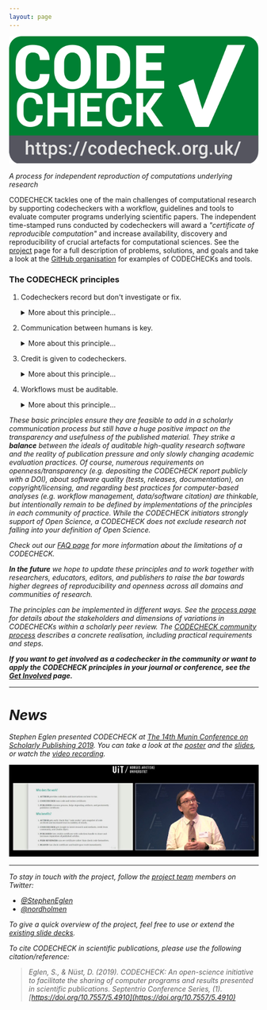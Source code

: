 ```yaml
---
layout: page
---
```


<img src="img/codecheck_logo.svg" alt="CODECHECK logo" />

_A process for independent reproduction of computations underlying research_

CODECHECK tackles one of the main challenges of computational research by supporting codecheckers with a workflow, guidelines and tools to evaluate computer programs underlying scientific papers.
The independent time-stamped runs conducted by codecheckers will award a _"certificate of reproducible computation"_ and increase availability, discovery and reproducibility of crucial artefacts for computational sciences.
See the [project](/project/) page for a full description of problems, solutions, and goals and take a look at the [GitHub organisation](https://github.com/codecheckers) for examples of CODECHECKs and tools.

### The CODECHECK principles

1. <span class="principle">Codecheckers record but don't investigate or fix.</span>
   <details>
   <summary>More about this principle...</summary>
   A codechecker is not required to fix workflows or conduct a code review, but to document the given state of documentation and executability.
   The codechecker is not making a scientific judgement.
   Of course, given a level of interested and skills, a codechecker may go beyond these minimal requirements.
   They can provide simple or small fixes and even actively collaborate with an author to create a better research output.
   The codechecker's report provides helpful input to the scientific review, e.g., to help the reviewer's understanding.
   However, a CODECHECK does not evaluate scientific merit, nor the correctness of code!
   A failed CODECHECK does not imply the rejection of a submission.
   <em>Codecheckers take the pictures at a crime scene, they do not hunt the criminal.</em>
   </details>
1. <span class="principle">Communication between humans is key.</span>
   <details>
   <summary>More about this principle...</summary>
   The priority in all documentation and metadata is that a human codechecker can understand them.
   It is also close to impossible to effectively conduct a CODECHECK and to keep it "blind" at the same time.
   Therefore, a CODECHECK must not be anonymised must provide a two-way means of communication between author and codechecker.
   Codecheckers should be supported by formal metadata, automation, and reproducibility infrastructure, yet the CODECHECK shall not rely on them.
   Codechecks may be conducted by existing participants in the submission process (e.g., a reviewer or editor), but may also be handled with new roles.
   These new participants are a chance to involve people currently underrepresented in classic peer-review, such as early career researchers (ECRs) or research software engineers (RSEs).
   </details>
1. <span class="principle">Credit is given to codecheckers.</span>
   <details>
   <summary>More about this principle...</summary>
   Software and its review are crucial for research in the age of digitisation, so the contribution to the scientific body of knowledge in the form of a codecheck gets the credit it deserves.
   If a CODECHECK was conducted as part of a review process, (a) the publisher ensures a proper creditation to the level given to scientific reviewers, e.g. by listen the codechecker on an article or journal page (with number of reviews) or by depositing metadata to public databases (e.g., CrossRef, Publons), and (b) a sentence in the methods section is added mentioning the occured CODECHECK and the reviewer name.
   The deposited metadata includes a codechecker's ORCID, time, journal, and (if published) the article DOI.
   
   This principle intentionally does not regulate if/how the output of the CODECHECK is deposited and who does it.
   Ideally, though the contribution made by the codechecker is openly published in the form of a DOI-able artefact and the sentence in the methods sections links to it as a simple hyperlink/URL.
   </details>
1. <span class="principle">Workflows must be auditable.</span>
   <details>
   <summary>More about this principle...</summary>
   Common sense and a collaborative process are the main drivers behind the <em>level of documentation</em>, the degree of openness, and the amount of data that is checked.
   However, the minimal requirement is that the codechecker has enough material to validate the workflow outputs submitted by the authors.
   This means that the <em>code could be executed at least once without critical errors or warnings using the provided instructions.
   This execution must create selected outputs, e.g. figures or data files.
   Ideally, the execution is fully scripted, and the execution can be triggered by a running a single command.
   Being executed once means that the material is complete and therfore a detailed investigation may occur at a later time.
   Being auditable includes that authors provide data and code for relevant analysis steps and visualisations to the codecheckers, but it does not imply that all of the code associated with an article is reviewed (see Principle&nbsp;1).

   The CODECHECK is <em>not automated</em> on purpose: automation may (a) lead to people gaming the system, (b) hide details that eventually decrease level of certainty that a codechecker has in their assessment, and (c) reduce the understandability of instructions in the long term, which is more important than short term ease of use (see Principle&nbsp;2).
   </details>

These basic principles ensure they are feasible to add in a scholarly communication process but still have a huge positive impact on the transparency and usefulness of the published material.
They strike a **balance** between the ideals of auditable high-quality research software and the reality of publication pressure and only slowly changing academic evaluation practices.
Of course, numerous requirements on openness/transparency (e.g. depositing the CODECHECK report publicly with a DOI), about software quality (tests, releases, documentation), on copyright/licensing, and regarding best practices for computer-based analyses (e.g. workflow management, data/software citation) are thinkable, but intentionally remain to be defined by implementations of the principles in each community of practice.
While the CODECHECK initiators strongly support of Open Science, a CODECHECK does not exclude research not falling into your definition of Open Science.

Check out our [FAQ page](/faq) for more information about the limitations of a CODECHECK.

**In the future** we hope to update these principles and to work together with researchers, educators, editors, and publishers to raise the bar towards higher degrees of reproducibility and openness across all domains and communities of research.

The principles can be implemented in different ways.
See the [process page](/process) for details about the stakeholders and dimensions of variations in CODECHECKs within a scholarly peer review.
The [CODECHECK community process](/guide/community-process) describes a concrete realisation, including practical requirements and steps.

**If you want to get involved as a codechecker in the community or want to apply the CODECHECK principles in your journal or conference, see the [Get Involved](/get-involved) page.**

------

# News

Stephen Eglen presented CODECHECK at [The 14th Munin Conference on Scholarly Publishing 2019](https://site.uit.no/muninconf/).
You can take a look at the [poster](https://septentrio.uit.no/index.php/SCS/article/view/4910/4893) and the [slides](https://septentrio.uit.no/index.php/SCS/article/view/4910/4900), or watch the [video recording](https://mediasite.uit.no/Mediasite/Play/8027873496dc465ebc4b9b3ab0338ad01d?playFrom=1772000).

[![](/img/munin-2019.jpg)](https://mediasite.uit.no/Mediasite/Play/8027873496dc465ebc4b9b3ab0338ad01d?playFrom=1772000)

------

To stay in touch with the project, follow the [project team](team) members on Twitter:

- [@StephenEglen](https://twitter.com/StephenEglen)
- [@nordholmen](https://twitter.com/nordholmen)

To give a quick overview of the project, feel free to use or extend the [existing slide decks](https://github.com/codecheckers/slides).

To cite CODECHECK in scientific publications, please use the following citation/reference:

> _Eglen, S., & Nüst, D. (2019). CODECHECK: An open-science initiative to facilitate the sharing of computer programs and results presented in scientific publications. Septentrio Conference Series, (1). [https://doi.org/10.7557/5.4910](https://doi.org/10.7557/5.4910)_
